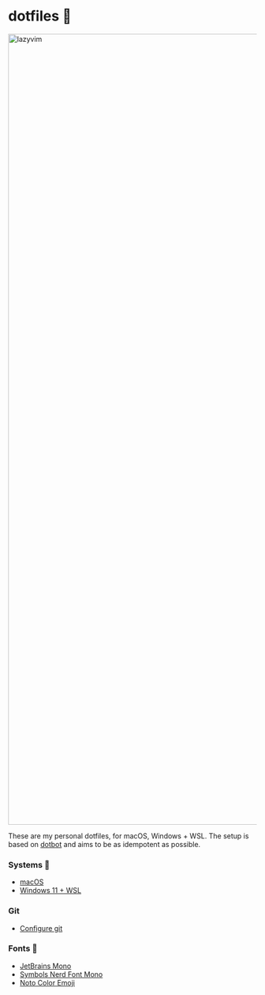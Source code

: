 # dotfiles 🍩

<img width="1600" alt="lazyvim" src="https://github.com/fredrikaverpil/dotfiles/assets/994357/28d5cbe3-b9a1-47a4-93f4-616a6d251544">

These are my personal dotfiles, for macOS, Windows + WSL. The setup is based on [dotbot](https://github.com/anishathalye/dotbot) and aims to be as idempotent as possible.

### Systems 🚀

- [macOS](README_MACOS.md)
- [Windows 11 + WSL](README_WIN_WSL.md)

### Git

- [Configure git](README_GIT.md)

### Fonts 💯

- [JetBrains Mono](https://github.com/JetBrains/JetBrainsMono)
- [Symbols Nerd Font Mono](https://github.com/ryanoasis/nerd-fonts)
- [Noto Color Emoji](https://fonts.google.com/noto/specimen/Noto+Color+Emoji)
